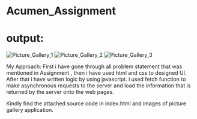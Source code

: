 # Acumen_Assignment

# output: 
![Picture_Gallery_1](https://github.com/pushkar1031/Acumen_Assignment/assets/113437710/b5773667-3549-468e-944c-bf8d9e9dffe7)
![Picture_Gallery_2](https://github.com/pushkar1031/Acumen_Assignment/assets/113437710/f18c9e97-6075-4057-9d7e-1a4615cf6ccb)
![Picture_Gallery_3](https://github.com/pushkar1031/Acumen_Assignment/assets/113437710/8302a632-3735-427e-b011-3db27397e1ea)


My Approach: 
First i have gone through all problem statement that was mentioned in Assignment , then i have used html and css to designed UI.
After that i have written logic by using javascript.
i used fetch function to make asynchronous requests to the server and load the information that is returned by the server onto the web pages.

Kindly find the attached source code in index.html and images of picture gallery application.


